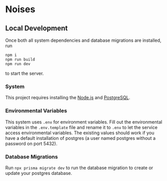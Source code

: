 # Noises
## Local Development
Once both all system dependencies and database migrations are installed, run 
```
npm i
npm run build
npm run dev
```
to start the server. 

### System
This project requires installing the [Node.js](https://nodejs.org/en) and [PostgreSQL](https://www.postgresql.org/download/).

### Environmental Variables
This system uses `.env` for environment variables. Fill out the environmental variables in the `.env.template` file and rename it to `.env` to let the service access environmental variables. The existing values should work if you have a default installation of postgres (a user named postgres without a password on port 5432). 

### Database Migrations
Run `npx prisma migrate dev` to run the database migration to create or update your postgres database.
